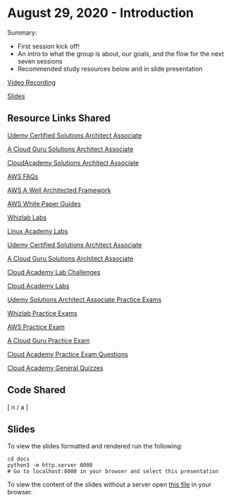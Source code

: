 # August 29, 2020 - Introduction

Summary:  
- First session kick off!  
- An intro to what the group is about, our goals, and the flow for the next seven sessions   
- Recommended study resources below and in slide presentation   

[Video Recording](https://www.youtube.com/watch?v=8zUb7eq6dWk&list=PLVcEZG2JPVhd9FmfWabShee6U3xt3k_3r&index=15&t=1117s)

[Slides](https://techandtutus.com/aws-certification-resources/08-29_introduction.html#1)



## Resource Links Shared

[Udemy Certified Solutions Architect Associate](https://www.udemy.com/course/aws-certified-solutions-architect-associate-saa-c02/)

[A Cloud Guru Solutions Architect Associate](https://acloud.guru/learn/aws-certified-solutions-architect-associate)

[CloudAcademy Solutions Architect Associate](https://cloudacademy.com/learning-paths/aws-solutions-architect-associate-saa-c02-certification-preparation-954/)

[AWS FAQs](https://aws.amazon.com/faqs/)

[AWS A Well Architected Framework](https://aws.amazon.com/architecture/well-architected/?wa-lens-whitepapers.sort-by=item.additionalFields.sortDate&wa-lens-whitepapers.sort-order=desc)

[AWS White Paper Guides](https://aws.amazon.com/whitepapers/)

[Whizlab Labs](https://www.whizlabs.com/aws-solutions-architect-associate/)

[Linux Academy Labs](https://linuxacademy.com/course/aws-certified-solutions-architect-associate-level/)

[Udemy Certified Solutions Architect Associate](https://www.udemy.com/course/aws-certified-solutions-architect-associate-saa-c02/)

[A Cloud Guru Solutions Architect Associate](https://acloud.guru/learn/aws-certified-solutions-architect-associate)

[Cloud Academy Lab Challenges](https://cloudacademy.com/library/amazon-web-services/lab-challenges/)

[Cloud Academy Labs](https://cloudacademy.com/library/amazon-web-services/labs/)

[Udemy Solutions Architect Associate Practice Exams](https://www.udemy.com/course/aws-certified-solutions-architect-associate-amazon-practice-exams-saa-c02/)

[Whizlab Practice Exams](https://www.whizlabs.com/aws-solutions-architect-associate/)

[AWS Practice Exam](https://www.aws.training/certification?src=exam-prep)

[A Cloud Guru Practice Exam](https://acloud.guru/learn/aws-certified-solutions-architect-associate)

[Cloud Academy Practice Exam Questions](https://cloudacademy.com/quiz/36025/)

[Cloud Academy General Quizzes](https://cloudacademy.com/library/amazon-web-services/quizzes/)



## Code Shared

[ n / a ]

## Slides

To view the slides formatted and rendered run the following:

  ```shell
  cd docs
  python3 -m http.server 8000
  # Go to localhost:8000 in your browser and select this presentation
  ```

To view the content of the slides without a server open [this file](../../../docs/08-29_introduction.html) in your browser.
